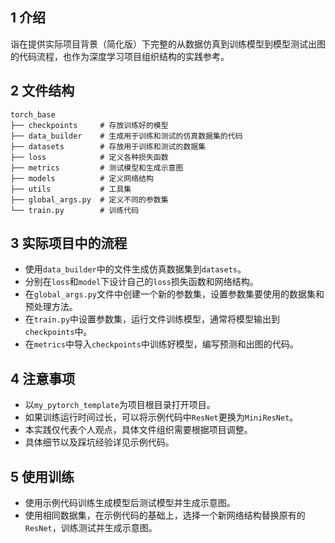 ## 1 介绍
诣在提供实际项目背景（简化版）下完整的从数据仿真到训练模型到模型测试出图的代码流程，也作为深度学习项目组织结构的实践参考。

## 2 文件结构
```
torch_base 
├── checkpoints     # 存放训练好的模型
├── data_builder    # 生成用于训练和测试的仿真数据集的代码
├── datasets        # 存放用于训练和测试的数据集
├── loss            # 定义各种损失函数
├── metrics         # 测试模型和生成示意图
├── models          # 定义网络结构
├── utils           # 工具集
├── global_args.py  # 定义不同的参数集
└── train.py        # 训练代码 
```

## 3 实际项目中的流程
* 使用```data_builder```中的文件生成仿真数据集到```datasets```。
* 分别在```loss```和```model```下设计自己的```loss```损失函数和网络结构。
* 在```global_args.py```文件中创建一个新的参数集，设置参数集要使用的数据集和预处理方法。
* 在```train.py```中设置参数集，运行文件训练模型，通常将模型输出到```checkpoints```中。
* 在```metrics```中导入```checkpoints```中训练好模型，编写预测和出图的代码。

## 4 注意事项
* 以```my_pytorch_template```为项目根目录打开项目。
* 如果训练运行时间过长，可以将示例代码中```ResNet```更换为```MiniResNet```。
* 本实践仅代表个人观点，具体文件组织需要根据项目调整。
* 具体细节以及踩坑经验详见示例代码。

## 5 使用训练
* 使用示例代码训练生成模型后测试模型并生成示意图。
* 使用相同数据集，在示例代码的基础上，选择一个新网络结构替换原有的```ResNet```，训练测试并生成示意图。